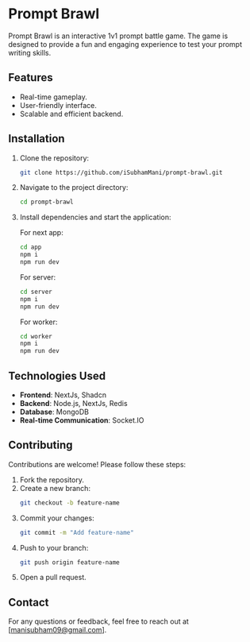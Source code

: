 # Prompt Brawl

Prompt Brawl is an interactive 1v1 prompt battle game. The game is designed to provide a fun and engaging experience to test your prompt writing skills.

## Features

- Real-time gameplay.
- User-friendly interface.
- Scalable and efficient backend.

## Installation

1. Clone the repository:
   ```bash
   git clone https://github.com/iSubhamMani/prompt-brawl.git
   ```
2. Navigate to the project directory:
   ```bash
   cd prompt-brawl
   ```
3. Install dependencies and start the application:

   For next app:

   ```bash
   cd app
   npm i
   npm run dev
   ```

   For server:

   ```bash
   cd server
   npm i
   npm run dev
   ```

   For worker:

   ```bash
   cd worker
   npm i
   npm run dev
   ```

## Technologies Used

- **Frontend**: NextJs, Shadcn
- **Backend**: Node.js, NextJs, Redis
- **Database**: MongoDB
- **Real-time Communication**: Socket.IO

## Contributing

Contributions are welcome! Please follow these steps:

1. Fork the repository.
2. Create a new branch:
   ```bash
   git checkout -b feature-name
   ```
3. Commit your changes:
   ```bash
   git commit -m "Add feature-name"
   ```
4. Push to your branch:
   ```bash
   git push origin feature-name
   ```
5. Open a pull request.

## Contact

For any questions or feedback, feel free to reach out at [manisubham09@gmail.com].
